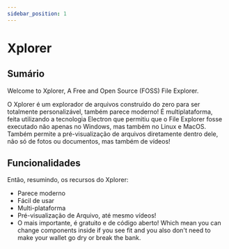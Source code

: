 ```yaml
---
sidebar_position: 1
---
```


# Xplorer

## Sumário

Welcome to Xplorer, A Free and Open Source (FOSS) File Explorer.

O Xplorer é um explorador de arquivos construído do zero para ser totalmente personalizável, também parece moderno! É multiplataforma, feita utilizando a tecnologia Electron que permitiu que o File Explorer fosse executado não apenas no Windows, mas também no Linux e MacOS. Também permite a pré-visualização de arquivos diretamente dentro dele, não só de fotos ou documentos, mas também de vídeos!

## Funcionalidades

Então, resumindo, os recursos do Xplorer:

-   Parece moderno
-   Fácil de usar
-   Multi-plataforma
-   Pré-visualização de Arquivo, até mesmo vídeos!
-   O mais importante, é gratuito e de código aberto! Which mean you can change components inside if you see fit and you also don't need to make your wallet go dry or break the bank.
